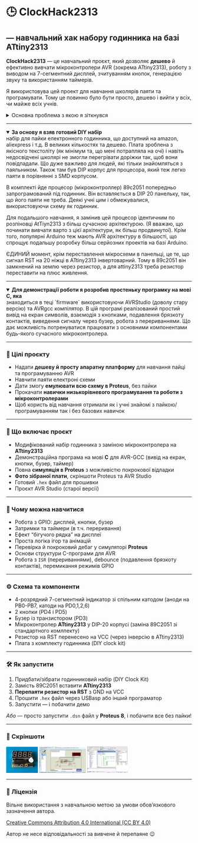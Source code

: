 # 🕒 ClockHack2313 
## — навчальний хак набору годинника на базі ATtiny2313

**ClockHack2313** — це навчальний проєкт, який дозволяє **дешево** й ефективно вивчати мікроконтролери AVR (зокрема ATtiny2313), роботу з виводом на 7-сегментний дисплей, зчитуванням кнопок, генерацією звуку та використанням таймерів.  

Я використовува цей проект для навчання школярів паяти та програмувати. Тому це повинно було бути просто, дешево і вийти у всіх, чи майже всіх учнів.

<details>
<summary>Основна проблема з якою я зіткнувся</summary>

> під час викладання курсу - різний рівень підготовки учнів. Класична побудова такого курсу - лінійний підхід до навчання. Це - коли треба робити певні кроки послідовно і без виконання попереднього рухатися далі неможливо. Для аудиторії з студентів різного рівня підготовки категорично не можна застосовувати. 
> 
> Таким чином, я зробив всі умови для роботи з різношерстною групою студентів різного рівнея підготовки. Самі продвинуті встигали і спаяти схему і погратися з симуляцією і переписати код, дописавши роботу з IO та перериваннями. А в кого менше досвіду/часу/бажання - мали можливість або годинник спаяти, або, хоча б, погратися з готовою емуляцією - як воно повинно бути вживу.

</details>

---

<details open>
<summary><strong>За основу я взяв готовий DIY набір</strong></summary>
набір для пайки електронного годинника, що доступний на amazon, aliexpress і т.д. В великих кількостях та дешево.
Плата зроблена з якісного текстоліту (як мінімум та, що мені потрапляла на очі) і навіть недосвідчені школярі не змогли перегрівати доріжки так, щоб вони повідпадали. Що дуже  важливо для людей, які тільки знайомляться з паяльником.
Також там був DIP корпус для процесора, який теж легко паяти в порівнянні з SMD корпусом.

В комплекті йде процесор (мікроконтроллер) 89c2051 попередньо запрограмований під годинник. Він вставляється в DIP 20 панельку, так, що його паяти не треба. Деякі учні цим і обмежувалися, використовуючи схему як годинник.

Для подальшого навчання, я замінив цей процесор ідентичним по розпіновці AtTiyn2313 з більш сучасною архітектурою. (Я вважаю, що починати вивчати варто з цієї архітектури, як більш продвинутої).
Крім того, популярні Arduino теж мають AVR архітектуру в більшості, що спрощує подальшу розробку більш серйозних проектів на базі Arduino.

ЄДИНИЙ момент, крім переставлення мікросхеми в панельці, це те, що сигнал RST на 20 ніжці в ATtiny2313 інвертоварний. Тому в 89c2051 він замкнений на землю через резистор, а для attiny2313 треба резистор переставити на плюс живлення.

</details>

---

<details open>
<summary><strong>Для демонстрації роботи я розробив простеньку програмку на мові C, яка</strong></summary> 
знаходиться в теці `firmware` використовуючи AVRStudio (доволу стару версію) та AVRgcc компілятор.
В цій програмі реалізований простий вивід на екран символів, взаємодія з кнопками, подавлення брязкоту контактів, виведення сигналу через бузер, робота з перериваннями. Що дає можливість потренуватися працювати з основними компонентами будь-якого сучасного мікроконтролера.

</details>

---

### 🎯 Цілі проєкту

- Надати **дешеву й просту апаратну платформу** для навчання пайці та програмуванню AVR
- Навчити паяти електроні схеми
- Дати змогу **емулювати всю схему в Proteus**, без пайки
- Прокачати **навички низькорівневого програмування та роботи з мікроконтролерами**
- Щоб користь від навчання отримали як і учні знайомі з пайкою/програмуванням так і без базових навичок

---

### 🧰 Що включає проєкт

- Модифікований набір годинника з заміною мікроконтролера на **ATtiny2313**
- Демонстраційна програма на мові **C** для AVR-GCC (вивід на екран, кнопки, бузер, таймер)
- Повна **симуляція в Proteus** з можливістю покрокової відладки
- **Фото зібраної плати**, скріншоти Proteus та AVR Studio
- Готовий `.hex` файл для прошивки
- Проєкт AVR Studio (старої версії)
    
---

### 🧠 Чому можна навчитися

- Робота з GPIO: дисплей, кнопки, бузер
- Затримки та таймери (в т.ч. переривання)
- Ефект “бігучого рядка” на дисплеї
- Проста логіка ігор та анімацій
- Перевірка й покроковий дебаг у симуляторі **Proteus**
- Основи структури C-програми для AVR
- Робота з `ISR` (перериваннями), debounce (подавлення брязкоту контактів), перемикання режимів GPIO
---

### ⚙️ Схема та компоненти

- 4-розрядний 7-сегментний індикатор зі спільним катодом (аноди на PB0-PB7, катоди на PD0,1,2,6)
- 2 кнопки (PD4 і PD5)
- Бузер із транзистором (PD3)
- Мікроконтролер **ATtiny2313** у DIP-20 корпусі (заміна 89С2051 зі стандартного комлпекту)
- Резистор на RST перенесено на VCC (через інверсію в ATtiny2313)
- Плата з комплекту годинника (DIY clock kit)

---

### 🛠️ Як запустити

1. Придбати/зібрати годинниковий набір (DIY Clock Kit)
2. Замість 89C2051 вставити **ATtiny2313**
3. **Перепаяти резистор на RST** з GND на VCC
4. Прошити `.hex` файл через USBasp або інший програматор
5. Запустити — і побачити демо

_Або_ — просто запустити `.dsn` файл у **Proteus 8**, і побачити все без пайки!

---

### 📸 Скріншоти

<a href="img-vid/ClockHack2313_main.jpg" target="_blank"><img src="img-vid/ClockHack2313_main.jpg" width="17%"></a> <a href="img-vid/Proteus_simulator.png" target="_blank"><img src="img-vid/Proteus_simulator.png" width="25%"></a> <a href="img-vid/AVR_studio.png" target="_blank"><img src="img-vid/AVR_studio.png" width="22%"></a>

---

### 📜 Ліцензія

Вільне використання з навчальною метою за умови обовʼязкового зазначення автора.

[Creative Commons Attribution 4.0 International (CC BY 4.0)](LICENSE)

Автор не несе відповідальності за вивчене й перепаяне 😉
